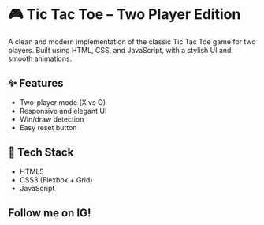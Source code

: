 # 🎮 Tic Tac Toe – Two Player Edition

A clean and modern implementation of the classic Tic Tac Toe game for two players. Built using HTML, CSS, and JavaScript, with a stylish UI and smooth animations.

## ✨ Features
- Two-player mode (X vs O)
- Responsive and elegant UI
- Win/draw detection
- Easy reset button

## 🚀 Tech Stack
- HTML5
- CSS3 (Flexbox + Grid)
- JavaScript 

## Follow me on IG!
